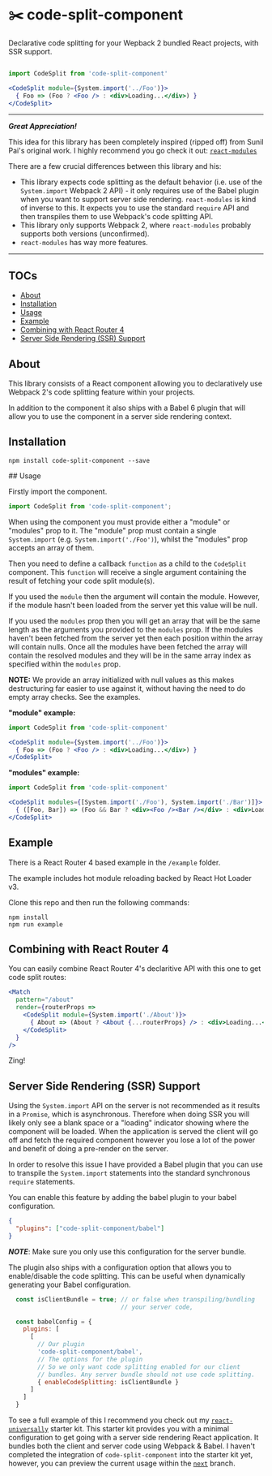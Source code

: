 # ✂️ code-split-component

Declarative code splitting for your Wepback 2 bundled React projects, with SSR support.

```jsx

import CodeSplit from 'code-split-component'

<CodeSplit module={System.import('../Foo')}>
  { Foo => (Foo ? <Foo /> : <div>Loading...</div>) }
</CodeSplit>
```

---

___Great Appreciation!___

This idea for this library has been completely inspired (ripped off) from Sunil Pai's original work. I highly recommend you go check it out: [`react-modules`](https://github.com/threepointone/react-modules)

There are a few crucial differences between this library and his:

  - This library expects code splitting as the default behavior (i.e. use of the `System.import` Webpack 2 API) - it only requires use of the Babel plugin when you want to support server side rendering. `react-modules` is kind of inverse to this. It expects you to use the standard `require` API and then transpiles them to use Webpack's code splitting API.
  - This library only supports Webpack 2, where `react-modules` probably supports both versions (unconfirmed).
  - `react-modules` has way more features.

---

## TOCs

 - [About](https://github.com/ctrlplusb/code-split-component#about)
 - [Installation](https://github.com/ctrlplusb/code-split-component#installation)
 - [Usage](https://github.com/ctrlplusb/code-split-component#usage)
 - [Example](https://github.com/ctrlplusb/code-split-component#example)
 - [Combining with React Router 4](https://github.com/ctrlplusb/code-split-component#combining-with-react-router-4)
 - [Server Side Rendering (SSR) Support](https://github.com/ctrlplusb/code-split-component#server-side-rendering-ssr-support)


## About

This library consists of a React component allowing you to declaratively use Webpack 2's code splitting feature within your projects.

In addition to the component it also ships with a Babel 6 plugin that will allow you to use the component in a server side rendering context.

## Installation

`npm install code-split-component --save`

## Usage

Firstly import the component.

```js
import CodeSplit from 'code-split-component';
```

When using the component you must provide either a "module" or "modules" prop to it. The "module" prop must contain a single `System.import` (e.g. `System.import('./Foo')`), whilst the "modules" prop accepts an array of them.  

Then you need to define a callback `function` as a child to the `CodeSplit` component.  This `function` will receive a single argument containing the result of fetching your code split module(s).  

If you used the `module` then the argument will contain the module. However, if the module hasn't been loaded from the server yet this value will be null.

If you used the `modules` prop then you will get an array that will be the same length as the arguments you provided to the `modules` prop.  If the modules haven't been fetched from the server yet then each position within the array will contain nulls.  Once all the modules have been fetched the array will contain the resolved modules and they will be in the same array index as specified within the `modules` prop.

__NOTE:__ We provide an array initialized with null values as this makes destructuring far easier to use against it, without having the need to do empty array checks.  See the examples.

__"module" example:__

```jsx
import CodeSplit from 'code-split-component'

<CodeSplit module={System.import('../Foo')}>
  { Foo => (Foo ? <Foo /> : <div>Loading...</div>) }
</CodeSplit>
```

__"modules" example:__

```jsx
import CodeSplit from 'code-split-component'

<CodeSplit modules={[System.import('./Foo'), System.import('./Bar')]}>
  { ([Foo, Bar]) => (Foo && Bar ? <div><Foo /><Bar /></div> : <div>Loading...</div>) }
</CodeSplit>
```

## Example

There is a React Router 4 based example in the `/example` folder.

The example includes hot module reloading backed by React Hot Loader v3.

Clone this repo and then run the following commands:

```
npm install
npm run example
```

## Combining with React Router 4

You can easily combine React Router 4's declaritive API with this one to get code split routes:

```jsx
<Match
  pattern="/about"
  render={routerProps =>
    <CodeSplit module={System.import('./About')}>
      { About => (About ? <About {...routerProps} /> : <div>Loading...</div>) }
    </CodeSplit>
  }
/>
```

Zing! 

## Server Side Rendering (SSR) Support

Using the `System.import` API on the server is not recommended as it results in a `Promise`, which is asynchronous.  Therefore when doing SSR you will likely only see a blank space or a "loading" indicator showing where the component will be loaded.  When the application is served the client will go off and fetch the required component however you lose a lot of the power and benefit of doing a pre-render on the server.

In order to resolve this issue I have provided a Babel plugin that you can use to transpile the `System.import` statements into the standard synchronous `require` statements.

You can enable this feature by adding the babel plugin to your babel configuration.  

```json
{
  "plugins": ["code-split-component/babel"]
}
``` 

___NOTE___: Make sure you only use this configuration for the server bundle.

The plugin also ships with a configuration option that allows you to enable/disable the code splitting.  This can be useful when dynamically generating your Babel configuration.

```js
  const isClientBundle = true; // or false when transpiling/bundling
                               // your server code,

  const babelConfig = {
    plugins: [
      [
        // Our plugin
        'code-split-component/babel', 
        // The options for the plugin
        // So we only want code splitting enabled for our client
        // bundles. Any server bundle should not use code splitting.
        { enableCodeSplitting: isClientBundle }
      ]
    ]
  }
```

To see a full example of this I recommend you check out my [`react-universally`](https://github.com/ctrlplusb/react-universally) starter kit. This starter kit provides you with a minimal configuration to get going with a server side rendering React application.  It bundles both the client and server code using Webpack & Babel. I haven't completed the integration of `code-split-component` into the starter kit yet, however, you can preview the current usage within the [`next`](https://github.com/ctrlplusb/react-universally/tree/next) branch.